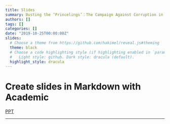 ```yaml
---
title: Slides
summary: Busting the ‘Princelings’：The Campaign Against Corruption in China’s Primary Land Market
authors: []
tags: []
categories: []
date: "2019-10-25T00:00:00Z"
slides:
  # Choose a theme from https://github.com/hakimel/reveal.js#theming
  theme: black
  # Choose a code highlighting style (if highlighting enabled in `params.toml`)
  #   Light style: github. Dark style: dracula (default).
  highlight_style: dracula
---
```


# Create slides in Markdown with Academic

[PPT](https://github.com/wylilcarol/starter-academic/blob/master/Files/Busting.pptx) 

---

